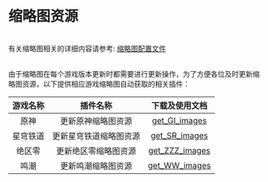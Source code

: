 
# 缩略图资源

<br/>有关缩略图相关的详细内容请参考: [缩略图配置文件](/docs/config-redirection.html)<br/><br/>


由于缩略图在每个游戏版本更新时都需要进行更新操作，为了方便各位及时更新缩略图资源，以下提供相应游戏缩略图自动获取的相关插件：

| 游戏名称 | 插件名称  | 下载及使用文档  |
| :---:     | :---:     | :---:  |
| 原神      | 更新原神缩略图资源  | [get_GI_images](/resources/plugins/get_GI_images) |
| 星穹铁道  | 更新星穹铁道缩略图资源  | [get_SR_images](/resources/plugins/get_SR_images) |
| 绝区零  | 更新绝区零缩略图资源  | [get_ZZZ_images](/resources/plugins/get_ZZZ_images) |
| 鸣潮  | 更新鸣潮缩略图资源  | [get_WW_images](/resources/plugins/get_WW_images) |
